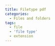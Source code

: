```yaml
---
title: Filetype pdf
categories:
  - Files and folders
tags:
  - file
  - 'file type'
  - extension
---
```

